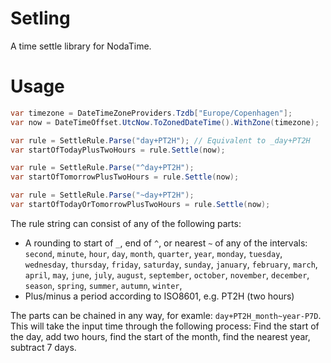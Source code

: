 # Setling
A time settle library for NodaTime.

# Usage

```C#
var timezone = DateTimeZoneProviders.Tzdb["Europe/Copenhagen"];
var now = DateTimeOffset.UtcNow.ToZonedDateTime().WithZone(timezone);

var rule = SettleRule.Parse("day+PT2H"); // Equivalent to _day+PT2H
var startOfTodayPlusTwoHours = rule.Settle(now);

var rule = SettleRule.Parse("^day+PT2H");
var startOfTomorrowPlusTwoHours = rule.Settle(now);

var rule = SettleRule.Parse("~day+PT2H");
var startOfTodayOrTomorrowPlusTwoHours = rule.Settle(now);
```

The rule string can consist of any of the following parts:
* A rounding to start of `_`, end of `^`, or nearest `~` of any of the intervals:
`second`,
`minute`,
`hour`,
`day`,
`month`,
`quarter`,
`year`,
`monday`,
`tuesday`,
`wednesday`,
`thursday`,
`friday`,
`saturday`,
`sunday`,
`january`,
`february`,
`march`,
`april`,
`may`,
`june`,
`july`,
`august`,
`september`,
`october`,
`november`,
`december`,
`season`,
`spring`,
`summer`,
`autumn`,
`winter`,
* Plus/minus a period according to ISO8601, e.g. PT2H (two hours)

The parts can be chained in any way, for examle: `day+PT2H_month~year-P7D`. This will take the input time through the following process: Find the start of the day, add two hours, find the start of the month, find the nearest year, subtract 7 days.
